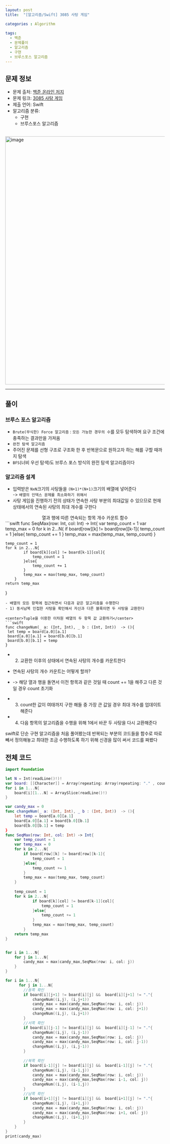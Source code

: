 ```yaml
---
layout: post
title:  "[알고리즘/Swift] 3085 사탕 게임"

categories : Algorithm
  
tags:
  - 백준
  - 문제풀이
  - 알고리즘
  - 구현
  - 브루스포스 알고리즘
---
```


## 문제 정보
 - 문제 출처: [백준 온라인 저지](http://boj.kr/)
 - 문제 링크: [3085 사탕 게임](https://www.acmicpc.net/problem/3085)
 - 제출 언어: Swift
 - 알고리즘 분류: 
    - 구현
    - 브루스포스 알고리즘

 <br>

<img width="782" alt="image" src="https://user-images.githubusercontent.com/110437548/219947655-35ab71ca-dae1-4ac0-84ac-0946e3fc1e77.png">

* * *   
## 풀이
### 브루스 포스 알고리즘
- `Brute(무식한) Force 알고리즘` : `모든 가능한 경우의 수`를 모두 탐색하며 요구 조건에 충족하는 결과만을 가져옴 
- `완전 탐색 알고리즘`
- 주어진 문제를 선형 구조로 구조화 한 후 반복문으로 원하고자 하는 해를 구할 때까지 탐색
- `BFS`(너비 우선 탐색)도 브루스 포스 방식의 완전 탐색 알고리즘이다

### 알고리즘 설계
- 입력받은 `NxN`크기의 사탕들을 `(N+1)*(N+1)`크기의 배열에 넣어준다     
-> `배열의 인덱스 문제를 최소화하기 위해서`
- 사탕 게임을 진행하기 전의 상태가 연속한 사탕 부분의 최대값일 수 있으므로 현재 상태에서의 연속된 사탕의 최대 개수를 구한다
<center> 열과 행에 따른 연속되는 항목 개수 카운트 함수</center>     
  ```swift
  func SeqMax(row: Int, col: Int) -> Int{
    var temp_count = 1
    var temp_max = 0
    for k in 2...N{
        if board[row][k] != board[row][k-1]{
            temp_count = 1
        }else{
            temp_count += 1
        }
        temp_max = max(temp_max, temp_count)
    }
    
    temp_count = 1
    for k in 2...N{
            if board[k][col] != board[k-1][col]{
                temp_count = 1
            }else{
                temp_count += 1
            }
            temp_max = max(temp_max, temp_count)
        }
    return temp_max
   }
   ```
- 배열의 모든 항목에 접근하면서 다음과 같은 알고리즘을 수행한다
 - 1) 동서남북 인접한 사탕을 확인해서 자신과 다른 블록이면 두 사탕을 교환한다
 
  <center>Tuple을 이용한 이차원 배열의 두 항목 값 교환하기</center>  
```swift
func changeNum(_ a: (Int, Int), _ b : (Int, Int))  -> (){
    let temp = board[a.0][a.1]
    board[a.0][a.1] = board[b.0][b.1]
    board[b.0][b.1] = temp
}
```  

 - 2) 교환한 이후의 상태에서 연속된 사탕의 개수를 카운트한다
  - 연속된 사탕의 개수 카운트는 어떻게 할까? 
  - -> 해당 열과 행을 돌면서 이전 항목과 같은 것일 때 count += 1을 해주고 다른 것일 경우 count 초기화     


 - 3) count한 값이 여태까지 구한 해들 중 가장 큰 값일 경우 최대 개수를 업데이트해준다        
 - 4) 다음 항목의 알고리즘을 수행을 위해 1에서 바꾼 두 사탕을 다시 교환해준다       

swift로 단순 구현 알고리즘을 처음 풀어봤는데 반복되는 부분의 코드들을 함수로 따로 빼서 정의해놓고 최대한 조금 수행하도록 하기 위해 신경을 많이 써서 코드를 짜봤다   

## 전체 코드
```swift
import Foundation

let N = Int(readLine()!)!
var board: [[Character]] = Array(repeating: Array(repeating: "." , count: N+2), count: N+2)
for i in 1...N{
    board[i][1...N] = ArraySlice(readLine()!)
}

var candy_max = 0
func changeNum(_ a: (Int, Int), _ b : (Int, Int))  -> (){
    let temp = board[a.0][a.1]
    board[a.0][a.1] = board[b.0][b.1]
    board[b.0][b.1] = temp
}
func SeqMax(row: Int, col: Int) -> Int{
    var temp_count = 1
    var temp_max = 0
    for k in 2...N{
        if board[row][k] != board[row][k-1]{
            temp_count = 1
        }else{
            temp_count += 1
        }
        temp_max = max(temp_max, temp_count)
    }
    
    temp_count = 1
    for k in 2...N{
            if board[k][col] != board[k-1][col]{
                temp_count = 1
            }else{
                temp_count += 1
            }
            temp_max = max(temp_max, temp_count)
        }
    return temp_max
}


for i in 1...N{
    for j in 1...N{
        candy_max = max(candy_max,SeqMax(row: i, col: j))
    }
}

for i in 1...N{
      for j in 1...N{
        //동쪽 확인
        if board[i][j+1] != board[i][j] &&  board[i][j+1] != "."{
            changeNum((i,j), (i,j+1))
            candy_max = max(candy_max,SeqMax(row: i, col: j))
            candy_max = max(candy_max,SeqMax(row: i, col: j+1))
            changeNum((i,j), (i,j+1))
        }
        //서쪽 확인
        if board[i][j-1] != board[i][j] &&  board[i][j-1] != "."{
            changeNum((i,j), (i,j-1))
            candy_max = max(candy_max,SeqMax(row: i, col: j))
            candy_max = max(candy_max,SeqMax(row: i, col: j-1))
            changeNum((i,j), (i,j-1))
        }
        
        //북쪽 확인
        if board[i-1][j] != board[i][j] &&  board[i-1][j] != "."{
            changeNum((i,j), (i-1,j))
            candy_max = max(candy_max,SeqMax(row: i, col: j))
            candy_max = max(candy_max,SeqMax(row: i-1, col: j))
            changeNum((i,j), (i-1,j))
        }
        //남쪽 확인
        if board[i+1][j] != board[i][j] &&  board[i+1][j] != "."{
            changeNum((i,j), (i+1,j))
            candy_max = max(candy_max,SeqMax(row: i, col: j))
            candy_max = max(candy_max,SeqMax(row: i+1, col: j))
            changeNum((i,j), (i+1,j))
        }
    }
}
print(candy_max)

```
